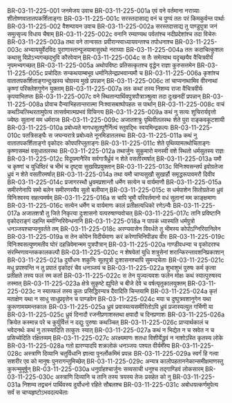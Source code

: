 BR-03-11-225-001	जनमेजय उवाच
BR-03-11-225-001a	एवं वने वर्तमाना नराग्र्याः शीतोष्णवातातपकर्शिताङ्गाः
BR-03-11-225-001c	सरस्तदासाद्य वनं च पुण्यं ततः परं किमकुर्वन्त पार्थाः
BR-03-11-225-002	वैशम्पायन उवाच
BR-03-11-225-002a	सरस्तदासाद्य तु पाण्डुपुत्रा जनं समुत्सृज्य विधाय चैषाम्
BR-03-11-225-002c	वनानि रम्याण्यथ पर्वतांश्च नदीप्रदेशांश्च तदा विचेरुः
BR-03-11-225-003a	तथा वने तान्वसतः प्रवीरान्स्वाध्यायवन्तश्च तपोधनाश्च
BR-03-11-225-003c	अभ्याययुर्वेदविदः पुराणास्तान्पूजयामासुरथो नराग्र्याः
BR-03-11-225-004a	ततः कदाचित्कुशलः कथासु विप्रोऽभ्यगच्छद्भुवि कौरवेयान्
BR-03-11-225-004c	स तैः समेत्याथ यदृच्छयैव वैचित्रवीर्यं नृपमभ्यगच्छत्
BR-03-11-225-005a	अथोपविष्टः प्रतिसत्कृतश्च वृद्धेन राज्ञा कुरुसत्तमेन
BR-03-11-225-005c	प्रचोदितः सन्कथयाम्बभूव धर्मानिलेन्द्रप्रभवान्यमौ च
BR-03-11-225-006a	कृशांश्च वातातपकर्शिताङ्गान्दुःखस्य चोग्रस्य मुखे प्रपन्नान्
BR-03-11-225-006c	तां चाप्यनाथामिव वीरनाथां कृष्णां परिक्लेशगुणेन युक्ताम्
BR-03-11-225-007a	ततः कथां तस्य निशम्य राजा वैचित्रवीर्यः कृपयाभितप्तः
BR-03-11-225-007c	वने स्थितान्पार्थिवपुत्रपौत्राञ्श्रुत्वा तदा दुःखनदीं प्रपन्नान्
BR-03-11-225-008a	प्रोवाच दैन्याभिहतान्तरात्मा निःश्वासबाष्पोपहतः स पार्थान्
BR-03-11-225-008c	वाचं कथञ्चित्स्थिरतामुपेत्य तत्सर्वमात्मप्रभवं विचिन्त्य
BR-03-11-225-009a	कथं नु सत्यः शुचिरार्यवृत्तो ज्येष्ठः सुतानां मम धर्मराजः
BR-03-11-225-009c	अजातशत्रुः पृथिवीतलस्थः शेते पुरा राङ्कवकूटशायी
BR-03-11-225-010a	प्रबोध्यते मागधसूतपूगैर्नित्यं स्तुवद्भिः स्वयमिन्द्रकल्पः
BR-03-11-225-010c	पतत्रिसङ्घैः स जघन्यरात्रे प्रबोध्यते नूनमिडातलस्थः
BR-03-11-225-011a	कथं नु वातातपकर्शिताङ्गो वृकोदरः कोपपरिप्लुताङ्गः
BR-03-11-225-011c	शेते पृथिव्यामतथोचिताङ्गः कृष्णासमक्षं वसुधातलस्थः
BR-03-11-225-012a	तथार्जुनः सुकुमारो मनस्वी वशे स्थितो धर्मसुतस्य राज्ञः
BR-03-11-225-012c	विदूयमानैरिव सर्वगात्रैर्ध्रुवं न शेते वसतीरमर्षात्
BR-03-11-225-013a	यमौ च कृष्णां च युधिष्ठिरं च भीमं च दृष्ट्वा सुखविप्रयुक्तान्
BR-03-11-225-013c	विनिःश्वसन्सर्प इवोग्रतेजा ध्रुवं न शेते वसतीरमर्षात्
BR-03-11-225-014a	तथा यमौ चाप्यसुखौ सुखार्हौ समृद्धरूपावमरौ दिवीव
BR-03-11-225-014c	प्रजागरस्थौ ध्रुवमप्रशान्तौ धर्मेण सत्येन च वार्यमाणौ
BR-03-11-225-015a	समीरणेनापि समो बलेन समीरणस्यैव सुतो बलीयान्
BR-03-11-225-015c	स धर्मपाशेन सितोग्रतेजा ध्रुवं विनिःश्वस्य सहत्यमर्षम्
BR-03-11-225-016a	स चापि भूमौ परिवर्तमानो वधं सुतानां मम काङ्क्षमाणः
BR-03-11-225-016c	सत्येन धर्मेण च वार्यमाणः कालं प्रतीक्षत्यधिको रणेऽन्यैः
BR-03-11-225-017a	अजातशत्रौ तु जिते निकृत्या दुःशासनो यत्परुषाण्यवोचत्
BR-03-11-225-017c	तानि प्रविष्टानि वृकोदराङ्गं दहन्ति मर्माग्निरिवेन्धनानि
BR-03-11-225-018a	न पापकं ध्यास्यति धर्मपुत्रो धनञ्जयश्चाप्यनुवर्तते तम्
BR-03-11-225-018c	अरण्यवासेन विवर्धते तु भीमस्य कोपोऽग्निरिवानिलेन
BR-03-11-225-019a	स तेन कोपेन विदीर्यमाणः करं करेणाभिनिपीड्य वीरः
BR-03-11-225-019c	विनिःश्वसत्युष्णमतीव घोरं दहन्निवेमान्मम पुत्रपौत्रान्
BR-03-11-225-020a	गाण्डीवधन्वा च वृकोदरश्च संरम्भिणावन्तककालकल्पौ
BR-03-11-225-020c	न शेषयेतां युधि शत्रुसेनां शरान्किरन्तावशनिप्रकाशान्
BR-03-11-225-021a	दुर्योधनः शकुनिः सूतपुत्रो दुःशासनश्चापि सुमन्दचेताः
BR-03-11-225-021c	मधु प्रपश्यन्ति न तु प्रपातं वृकोदरं चैव धनञ्जयं च
BR-03-11-225-022a	शुभाशुभं पुरुषः कर्म कृत्वा प्रतीक्षते तस्य फलं स्म कर्ता
BR-03-11-225-022c	स तेन युज्यत्यवशः फलेन मोक्षः कथं स्यात्पुरुषस्य तस्मात्
BR-03-11-225-023a	क्षेत्रे सुकृष्टे ह्युपिते च बीजे देवे च वर्षत्यृतुकालयुक्तम्
BR-03-11-225-023c	न स्यात्फलं तस्य कुतः प्रसिद्धिरन्यत्र दैवादिति चिन्तयामि
BR-03-11-225-024a	कृतं मताक्षेण यथा न साधु साधुप्रवृत्तेन च पाण्डवेन
BR-03-11-225-024c	मया च दुष्पुत्रवशानुगेन यथा कुरूणामयमन्तकालः
BR-03-11-225-025a	ध्रुवं प्रवास्यत्यसमीरितोऽपि ध्रुवं प्रजास्यत्युत गर्भिणी या
BR-03-11-225-025c	ध्रुवं दिनादौ रजनीप्रणाशस्तथा क्षपादौ च दिनप्रणाशः
BR-03-11-225-026a	क्रियेत कस्मान्न परे च कुर्युर्वित्तं न दद्युः पुरुषाः कथञ्चित्
BR-03-11-225-026c	प्राप्यार्थकालं च भवेदनर्थः कथं नु तत्स्यादिति तत्कुतः स्यात्
BR-03-11-225-027a	कथं न भिद्येत न च स्रवेत न च प्रसिच्येदिति रक्षितव्यम्
BR-03-11-225-027c	अरक्ष्यमाणः शतधा विशीर्येद्ध्रुवं न नाशोऽस्ति कृतस्य लोके
BR-03-11-225-028a	गतो ह्यरण्यादपि शक्रलोकं धनञ्जयः पश्यत वीर्यमस्य
BR-03-11-225-028c	अस्त्राणि दिव्यानि चतुर्विधानि ज्ञात्वा पुनर्लोकमिमं प्रपन्नः
BR-03-11-225-029a	स्वर्गं हि गत्वा सशरीर एव को मानुषः पुनरागन्तुमिच्छेत्
BR-03-11-225-029c	अन्यत्र कालोपहताननेकान्समीक्षमाणस्तु कुरून्मुमूर्षून्
BR-03-11-225-030a	धनुर्ग्राहश्चार्जुनः सव्यसाची धनुश्च तद्गाण्डिवं लोकसारम्
BR-03-11-225-030c	अस्त्राणि दिव्यानि च तानि तस्य त्रयस्य तेजः प्रसहेत को नु
BR-03-11-225-031a	निशम्य तद्वचनं पार्थिवस्य दुर्योधनो रहिते सौबलश्च
BR-03-11-225-031c	अबोधयत्कर्णमुपेत्य सर्वं स चाप्यहृष्टोऽभवदल्पचेताः
